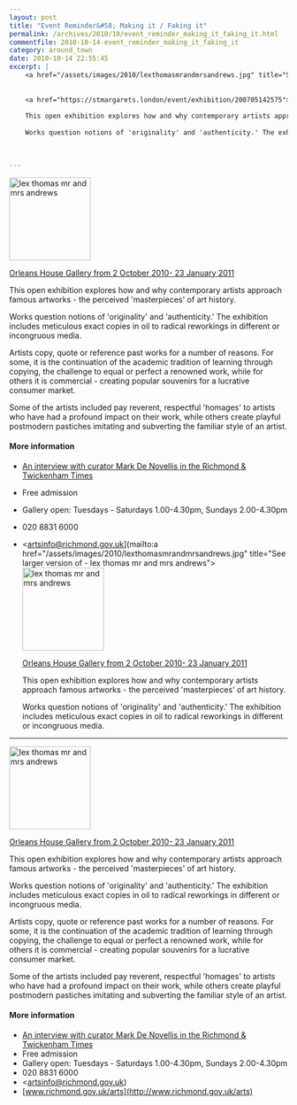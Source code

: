 ```yaml
---
layout: post
title: "Event Reminder&#58; Making it / Faking it"
permalink: /archives/2010/10/event_reminder_making_it_faking_it.html
commentfile: 2010-10-14-event_reminder_making_it_faking_it
category: around_town
date: 2010-10-14 22:55:45
excerpt: |
    <a href="/assets/images/2010/lexthomasmrandmrsandrews.jpg" title="See larger version of - lex thomas mr and mrs andrews"><img src="/assets/images/2010/lexthomasmrandmrsandrews_thumb.jpg" width="147" height="150" alt="lex thomas mr and mrs andrews" class=" right" /></a>
    
    
    <a href="https://stmargarets.london/event/exhibition/200705142575">Orleans House Gallery from 2 October 2010- 23 January 2011</a>
    
    This open exhibition explores how and why contemporary artists approach famous artworks - the perceived 'masterpieces' of art history.
    
    Works question notions of 'originality' and 'authenticity.' The exhibition includes meticulous exact copies in oil to radical reworkings in different or incongruous media.
    
    

---
```


<a href="/assets/images/2010/lexthomasmrandmrsandrews.jpg" title="See larger version of - lex thomas mr and mrs andrews"><img src="/assets/images/2010/lexthomasmrandmrsandrews_thumb.jpg" width="147" height="150" alt="lex thomas mr and mrs andrews" class=" right" /></a>

[Orleans House Gallery from 2 October 2010- 23 January 2011](/event/exhibition/200705142575)

This open exhibition explores how and why contemporary artists approach famous artworks - the perceived 'masterpieces' of art history.

Works question notions of 'originality' and 'authenticity.' The exhibition includes meticulous exact copies in oil to radical reworkings in different or incongruous media.

Artists copy, quote or reference past works for a number of reasons. For some, it is the continuation of the academic tradition of learning through copying, the challenge to equal or perfect a renowned work, while for others it is commercial - creating popular souvenirs for a lucrative consumer market.

Some of the artists included pay reverent, respectful 'homages' to artists who have had a profound impact on their work, while others create playful postmodern pastiches imitating and subverting the familiar style of an artist.

#### More information

-   [An interview with curator Mark De Novellis in the Richmond & Twickenham Times](http://www.richmondandtwickenhamtimes.co.uk/leisure/leisurehome/8416010.Faking_it_in_the_name_of_art/)
-   Free admission
-   Gallery open: Tuesdays - Saturdays 1.00-4.30pm, Sundays 2.00-4.30pm
-   020 8831 6000
-   <artsinfo@richmond.gov.uk](mailto:a href="/assets/images/2010/lexthomasmrandmrsandrews.jpg" title="See larger version of - lex thomas mr and mrs andrews"><img src="/assets/images/2010/lexthomasmrandmrsandrews_thumb.jpg" width="147" height="150" alt="lex thomas mr and mrs andrews" class=" right" /></a>
    
    
    <a href="https://stmargarets.london/event/exhibition/200705142575">Orleans House Gallery from 2 October 2010- 23 January 2011</a>
    
    This open exhibition explores how and why contemporary artists approach famous artworks - the perceived 'masterpieces' of art history.
    
    Works question notions of 'originality' and 'authenticity.' The exhibition includes meticulous exact copies in oil to radical reworkings in different or incongruous media.
    
    

---

<a href="/assets/images/2010/lexthomasmrandmrsandrews.jpg" title="See larger version of - lex thomas mr and mrs andrews"><img src="/assets/images/2010/lexthomasmrandmrsandrews_thumb.jpg" width="147" height="150" alt="lex thomas mr and mrs andrews" class=" right" /></a>

[Orleans House Gallery from 2 October 2010- 23 January 2011](/event/exhibition/200705142575)

This open exhibition explores how and why contemporary artists approach famous artworks - the perceived 'masterpieces' of art history.

Works question notions of 'originality' and 'authenticity.' The exhibition includes meticulous exact copies in oil to radical reworkings in different or incongruous media.

Artists copy, quote or reference past works for a number of reasons. For some, it is the continuation of the academic tradition of learning through copying, the challenge to equal or perfect a renowned work, while for others it is commercial - creating popular souvenirs for a lucrative consumer market.

Some of the artists included pay reverent, respectful 'homages' to artists who have had a profound impact on their work, while others create playful postmodern pastiches imitating and subverting the familiar style of an artist.

#### More information

-   [An interview with curator Mark De Novellis in the Richmond & Twickenham Times](http://www.richmondandtwickenhamtimes.co.uk/leisure/leisurehome/8416010.Faking_it_in_the_name_of_art/)
-   Free admission
-   Gallery open: Tuesdays - Saturdays 1.00-4.30pm, Sundays 2.00-4.30pm
-   020 8831 6000
-   <artsinfo@richmond.gov.uk)
-   [www.richmond.gov.uk/arts](http://www.richmond.gov.uk/arts)
